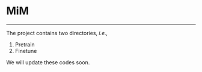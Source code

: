 # MiM
***

The project contains two directories, _i.e.,_
1) Pretrain
2) Finetune

We will update these codes soon.
